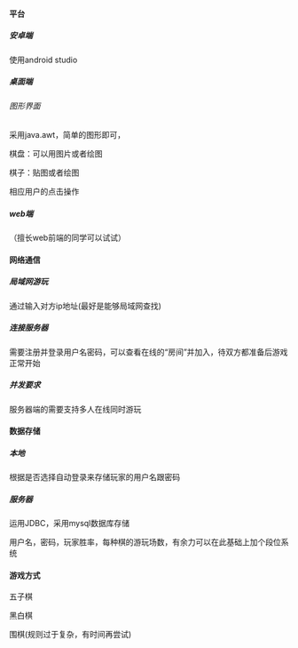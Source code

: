 #### 平台

##### 安卓端

使用android studio

##### 桌面端

###### 图形界面

采用java.awt，简单的图形即可，

棋盘：可以用图片或者绘图

棋子：贴图或者绘图

相应用户的点击操作

##### web端

（擅长web前端的同学可以试试）

#### 网络通信

##### 局域网游玩

通过输入对方ip地址(最好是能够局域网查找)

##### 连接服务器

需要注册并登录用户名密码，可以查看在线的“房间”并加入，待双方都准备后游戏正常开始

##### 并发要求

服务器端的需要支持多人在线同时游玩

#### 数据存储

##### 本地

根据是否选择自动登录来存储玩家的用户名跟密码

##### 服务器

运用JDBC，采用mysql数据库存储

用户名，密码，玩家胜率，每种棋的游玩场数，有余力可以在此基础上加个段位系统

#### 游戏方式

五子棋

黑白棋

围棋(规则过于复杂，有时间再尝试)